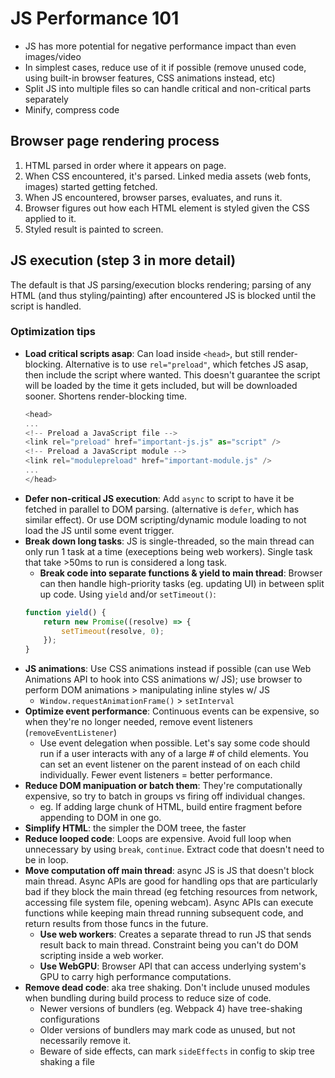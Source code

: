 # JS Performance 101
- JS has more potential for negative performance impact than even images/video
- In simplest cases, reduce use of it if possible (remove unused code, using built-in browser features, CSS animations instead, etc)
- Split JS into multiple files so can handle critical and non-critical parts separately
- Minify, compress code

## Browser page rendering process

1. HTML parsed in order where it appears on page.
2. When CSS encountered, it's parsed. Linked media assets (web fonts, images) started getting fetched.
3. When JS encountered, browser parses, evaluates, and runs it.
4. Browser figures out how each HTML element is styled given the CSS applied to it.
5. Styled result is painted to screen.

## JS execution (step 3 in more detail)

The default is that JS parsing/execution blocks rendering; parsing of any HTML (and thus styling/painting) after encountered JS is blocked until the script is handled.

### Optimization tips

- **Load critical scripts asap**: Can load inside `<head>`, but still render-blocking. Alternative is to use `rel="preload"`, which fetches JS asap, then include the script where wanted. This doesn't guarantee the script will be loaded by the time it gets included, but will be downloaded sooner. Shortens render-blocking time.
    ```js
    <head>
    ...
    <!-- Preload a JavaScript file -->
    <link rel="preload" href="important-js.js" as="script" />
    <!-- Preload a JavaScript module -->
    <link rel="modulepreload" href="important-module.js" />
    ...
    </head>
    ```
- **Defer non-critical JS execution**: Add `async` to script to have it be fetched in parallel to DOM parsing. (alternative is `defer`, which has similar effect). Or use DOM scripting/dynamic module loading to not load the JS until some event trigger.
- **Break down long tasks**: JS is single-threaded, so the main thread can only run 1 task at a time (execeptions being web workers). Single task that take >50ms to run is considered a long task.
    - **Break code into separate functions & yield to main thread**: Browser can then handle high-priority tasks (eg. updating UI) in between split up code.
    Using `yield` and/or `setTimeout()`:
    ```js
    function yield() {
        return new Promise((resolve) => {
            setTimeout(resolve, 0);
        });
    }
    ```
- **JS animations**: Use CSS animations instead if possible (can use Web Animations API to hook into CSS animations w/ JS); use browser to perform DOM animations > manipulating inline styles w/ JS
    - `Window.requestAnimationFrame()` > `setInterval`
- **Optimize event performance**: Continuous events can be expensive, so when they're no longer needed, remove event listeners (`removeEventListener`)
    - Use event delegation when possible. Let's say some code should run if a user interacts with any of a large # of child elements. You can set an event listener on the parent instead of on each child individually. Fewer event listeners = better performance.
- **Reduce DOM manipuation or batch them**: They're computationally expensive, so try to batch in groups vs firing off individual changes.
    - eg. If adding large chunk of HTML, build entire fragment before appending to DOM in one go.
- **Simplify HTML**: the simpler the DOM treee, the faster
- **Reduce looped code**: Loops are expensive. Avoid full loop when unnecessary by using `break`, `continue`. Extract code that doesn't need to be in loop.
- **Move computation off main thread**: async JS is JS that doesn't block main thread. Async APIs are good for handling ops that are particularly bad if they block the main thread (eg fetching resources from network, accessing file system file, opening webcam). Async APIs can execute functions while keeping main thread running subsequent code, and return results from those funcs in the future.
    - **Use web workers**: Creates a separate thread to run JS that sends result back to main thread. Constraint being you can't do DOM scripting inside a web worker.
    - **Use WebGPU**: Browser API that can access underlying system's GPU to carry high performance computations.
- **Remove dead code**: aka tree shaking. Don't include unused modules when bundling during build process to reduce size of code.
    - Newer versions of bundlers (eg. Webpack 4) have tree-shaking configurations
    - Older versions of bundlers may mark code as unused, but not necessarily remove it.
    - Beware of side effects, can mark `sideEffects` in config to skip tree shaking a file